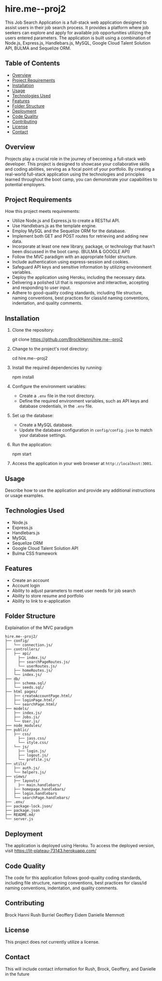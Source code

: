 # hire.me--proj2

This Job Search Application is a full-stack web application designed to assist users in their job search process. It provides a platform where job seekers can explore and apply for available job opportunities utilizing the users entered parameters. The application is built using a combination of Node.js, Express.js, Handlebars.js, MySQL, Google Cloud Talent Solution API, BULMA and Sequelize ORM.

## Table of Contents

- [Overview](#overview)
- [Project Requirements](#project-requirements)
- [Installation](#installation)
- [Usage](#usage)
- [Technologies Used](#technologies-used)
- [Features](#features)
- [Folder Structure](#folder-structure)
- [Deployment](#deployment)
- [Code Quality](#code-quality)
- [Contributing](#contributing)
- [License](#license)
- [Contact](#contact)

## Overview

Projects play a crucial role in the journey of becoming a full-stack web developer. This project is designed to showcase your collaborative skills and coding abilities, serving as a focal point of your portfolio. By creating a real-world full-stack application using the technologies and principles learned throughout the boot camp, you can demonstrate your capabilities to potential employers.

## Project Requirements

How this project meets requirements:

- Utilize Node.js and Express.js to create a RESTful API.
- Use Handlebars.js as the template engine.
- Employ MySQL and the Sequelize ORM for the database.
- Implement both GET and POST routes for retrieving and adding new data.
- Incorporate at least one new library, package, or technology that hasn't been discussed in the boot camp. (BULMA & GOOGLE API)
- Follow the MVC paradigm with an appropriate folder structure.
- Include authentication using express-session and cookies.
- Safeguard API keys and sensitive information by utilizing environment variables.
- Deploy the application using Heroku, including the necessary data.
- Delivering a polished UI that is responsive and interactive, accepting and responding to user input.
- Adhere to good-quality coding standards, including file structure, naming conventions, best practices for class/id naming conventions, indentation, and quality comments.

## Installation

1. Clone the repository:

   
   git clone https://github.com/BrockHanni/hire.me--proj2
   

2. Change to the project's root directory:

   cd hire.me--proj2
  

3. Install the required dependencies by running:

   npm install
  

4. Configure the environment variables:

   - Create a `.env` file in the root directory.
   - Define the required environment variables, such as API keys and database credentials, in the `.env` file.

5. Set up the database:

   - Create a MySQL database.
   - Update the database configuration in `config/config.json` to match your database settings.

6. Run the application:

 
   npm start
   

7. Access the application in your web browser at `http://localhost:3001`.

## Usage

Describe how to use the application and provide any additional instructions or usage examples.

## Technologies Used

- Node.js
- Express.js
- Handlebars.js
- MySQL
- Sequelize ORM
- Google Cloud Talent Solution API 
- Bulma CSS framework

## Features

- Create an account
- Account login
- Ability to adjust parameters to meet user needs for job search
- Ability to store resume and portfolio
- Ability to link to e-application


## Folder Structure

Explaination of the MVC paradigm 

```
hire.me--proj2/
├── config/
│   └── connection.js/
├── controllers/
│   ├── api/
│     ├── index.js/
│     ├── searchPageRoutes.js/
│     └── userRoutes.js/
│   ├── homeRoutes.js/
│   └── index.js/
├── db/
│   ├── schema.sql/
│   └── seeds.sql/
├── html pages/
│   ├── createAccountPage.html/
│   ├── loginPage.html/
│   └── searchPage.html/
├── models/
│   ├── index.js/
│   ├── Jobs.js/
│   └── User.js/
├── node_modules/
├── public/
│   ├── css/
│     ├── jass.css/
│     └── style.css/
│   └── js/
│     ├── login.js/
│     ├── logout.js/
│     └── profile.js/
├── utils/
│   ├── auth.js/
│   └── helpers.js/
├── views/
│   ├── layouts/
│     ├── main.handlebars/
│   ├── homepage.handlebars/
│   ├── login.handlebars
│   └── searchPage.handlebars/
├── .env/
├── package-lock.json/
├── package.json
├── README.md/
└── server.js
```


## Deployment

The application is deployed using Heroku. To access the deployed version, visit https://lit-plateau-73143.herokuapp.com/

## Code Quality

The code for this application follows good-quality coding standards, including file structure, naming conventions, best practices for class/id naming conventions, indentation, and quality comments.

## Contributing

Brock Hanni
Rush Burriel
Geoffery Eidem
Danielle Memmott


## License

This project does not currently utilize a license.

## Contact

This will include contact information for Rush, Brock, Geoffery, and Danielle in the future

